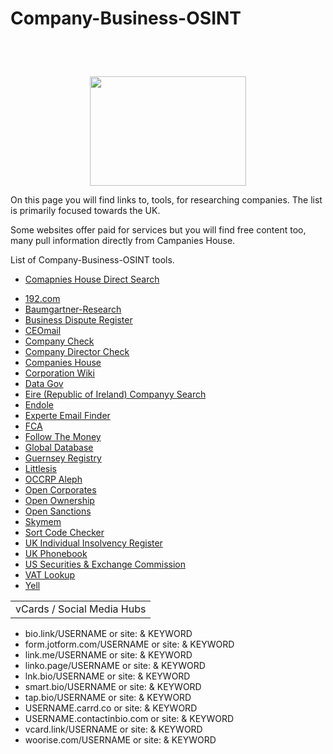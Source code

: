 # <p>Company-Business-OSINT<p>
<br></br>
<p align="center">
  <img width="250" height="175" src="https://www.cqcore.uk/wp-content/uploads/2024/06/Screenshot-2024-06-13-122030.png">
</p>
<p>On this page you will find links to, tools, for researching companies. The list is primarily focused towards the UK.</p> 
<p>Some websites offer paid for services but you will find free content too, many pull information directly from Campanies House.</p>
<p>List of Company-Business-OSINT tools.</p>
<ul>
 <p><li><a href="https://find-and-update.company-information.service.gov.uk/search?q=">Comapnies House Direct Search</a></li></p>
 <li><a href="https://192.com/businesses/">192.com</a></li>
 <li><a href="https://en.baumgartner-research.com/unternehmensregister">Baumgartner-Research</a></li>
 <Li><a href="https://www.disputesregister.org/advice/company-registries-by-country">Business Dispute Register</a></Li>
 <li><a href="https://ceoemail.com/">CEOmail</a></li>
 <li><a href="https://companycheck.co.uk/">Company Check</a></li>
 <li><a href="https://companydirectorcheck.com/search?find=">Company Director Check</a></li>
 <li><a href="https://companiesintheuk.co.uk/">Companies House</a></li>
 <li><a href="https://www.corporationwiki.com/">Corporation Wiki</a></li>
 <li><a href="https://data.gov.uk/">Data Gov</a></li>
 <li><a href="https://core.cro.ie/">Eire (Republic of Ireland) Companyy Search</a></li>
 <li><a href="https://suite.endole.co.uk/insight/">Endole</a></li>
 <li><a href="https://www.experte.com/email-finder">Experte Email Finder</a></li>
 <li><a href="https://register.fca.org.uk/s">FCA</a></li>
 <li><a href="https://corruptiondata.eu/follow-the-money/">Follow The Money</a></li> 
 <li><a href="https://uk.globaldatabase.com/company?name=">Global Database</a></li>
 <li><a href="https://portal.guernseyregistry.com/">Guernsey Registry</a></li>
 <li><a href="http://littlesis.org/">Littlesis</a></li>
 <li><a href="https://data.occrp.org/">OCCRP Aleph</a></li>
 <li><a href="https://opencorporates.com/">Open Corporates</a></li>
 <li><a href="https://register.openownership.org/search?q=">Open Ownership</a></li>
 <li><a href="https://www.opensanctions.org/">Open Sanctions</a></li>
 <li><a href="https://www.skymem.info/">Skymem</a></li>
 <li><a href="https://www.sortcodes.co.uk/sort-code-checker">Sort Code Checker</a></li>
 <li><a href="https://www.insolvencydirect.bis.gov.uk/eiir/IIRRegisterNameInput.asp?option=NAME&court=ALL">UK Individual Insolvency Register</a></li>
 <li><a href="https://ukphonebook.com/company-information">UK Phonebook</a></li>
 <li><a href="https://www.sec.gov/edgar/searchedgar/legacy/companysearch.html">US Securities & Exchange Commission</a></li>
 <li><a href="http://www.vat-lookup.co.uk/">VAT Lookup</a></li>
 <li><a href="https://www.yell.com/">Yell</a></li>
</ul>
<table>
      <tr>
       <td>vCards / Social Media Hubs</td>
     </tr>
  </table>
 <ul> 
     <li>bio.link/USERNAME or site: & KEYWORD</li>
     <li>form.jotform.com/USERNAME or site: & KEYWORD</li>
     <li>link.me/USERNAME or site: & KEYWORD</li>
     <li>linko.page/USERNAME or site: & KEYWORD</li>
     <li>lnk.bio/USERNAME or site: & KEYWORD</li>
     <li>smart.bio/USERNAME or site: & KEYWORD</li>
     <li>tap.bio/USERNAME or site: & KEYWORD</li>
     <li>USERNAME.carrd.co or site: & KEYWORD</li>
     <li>USERNAME.contactinbio.com or site: & KEYWORD</li>
     <li>vcard.link/USERNAME or site: & KEYWORD</li>
     <li>woorise.com/USERNAME or site: & KEYWORD</li>
 </ul>
